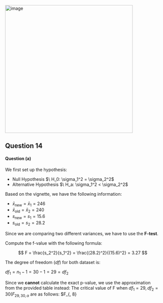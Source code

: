 <img width="414" alt="image" src="https://github.com/user-attachments/assets/e6ac0d10-9103-49b5-b088-b95efacaf4b5" />

## Question 14

#### Question (a)

We first set up the hypothesis:
- Null Hypothesis $\ H_0: \sigma_1^2 = \sigma_2^2\$ 
- Alternative Hypothesis $\ H_a: \sigma_1^2 < \sigma_2^2\$

Based on the vignette, we have the following information:
- $\bar{x}_{\text{new}} = \bar{x}_1 = 246$
- $\bar{x}_{\text{old}} = \bar{x}_2 = 240$
- $s_{\text{new}} = s_1 = 15.6$
- $s_{\text{old}} = s_2 = 28.2$

Since we are comparing two different variances, we have to use the **F-test**.

Compute the f-value with the following formula:

$$
F = \frac{s_2^2}{s_1^2} = \frac{(28.2)^2}{(15.6)^2} = 3.27
$$

The degree of freedom ($df$) for both dataset is:

$df_1 = n_1 - 1 = 30 - 1 = 29 = df_2$

Since we **cannot** calculate the exact p-value, we use the approximation from the provided table instead:
The critical value of F when $df_1 = 29 , df_2 = 30 (F_{29, 30, \alpha}$ are as follows:
$F_{, 8}
